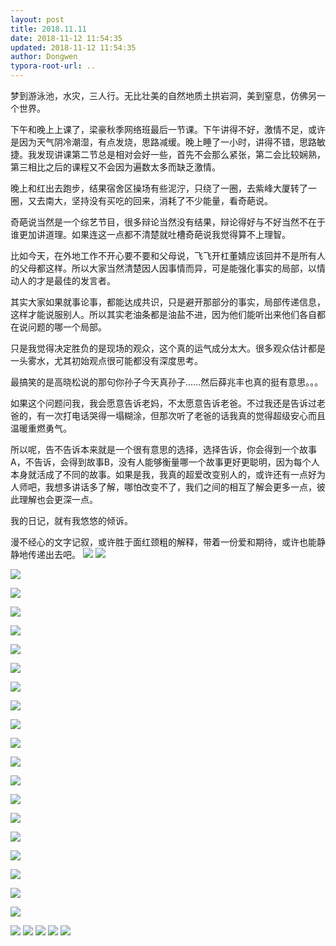 ```yaml
---
layout: post
title: 2018.11.11
date: 2018-11-12 11:54:35
updated: 2018-11-12 11:54:35
author: Dongwen
typora-root-url: ..
---
```




梦到游泳池，水灾，三人行。无比壮美的自然地质土拱岩洞，美到窒息，仿佛另一个世界。

下午和晚上上课了，梁豪秋季网络班最后一节课。下午讲得不好，激情不足，或许是因为天气阴冷潮湿，有点发烧，思路减缓。晚上睡了一小时，讲得不错，思路敏捷。我发现讲课第二节总是相对会好一些，首先不会那么紧张，第二会比较娴熟，第三相比之后的课程又不会因为遍数太多而缺乏激情。

晚上和红出去跑步，结果宿舍区操场有些泥泞，只绕了一圈，去紫峰大厦转了一圈，又去南大，坚持没有买吃的回来，消耗了不少能量，看奇葩说。

奇葩说当然是一个综艺节目，很多辩论当然没有结果，辩论得好与不好当然不在于谁更加讲道理。如果连这一点都不清楚就吐槽奇葩说我觉得算不上理智。

比如今天，在外地工作不开心要不要和父母说，飞飞开杠董婧应该回并不是所有人的父母都这样。所以大家当然清楚因人因事情而异，可是能强化事实的局部，以情动人的才是最佳的发言者。

其实大家如果就事论事，都能达成共识，只是避开那部分的事实，局部传递信息，这样才能说服别人。所以其实老油条都是油盐不进，因为他们能听出来他们各自都在说问题的哪一个局部。

只是我觉得决定胜负的是现场的观众，这个真的运气成分太大。很多观众估计都是一头雾水，尤其初始观点很可能都没有深度思考。

最搞笑的是高晓松说的那句你孙子今天真孙子……然后薛兆丰也真的挺有意思。。。

如果这个问题问我，我会愿意告诉老妈，不太愿意告诉老爸。不过我还是告诉过老爸的，有一次打电话哭得一塌糊涂，但那次听了老爸的话我真的觉得超级安心而且温暖重燃勇气。

所以呢，告不告诉本来就是一个很有意思的选择，选择告诉，你会得到一个故事A，不告诉，会得到故事B，没有人能够衡量哪一个故事更好更聪明，因为每个人本身就活成了不同的故事。如果是我，我真的超爱改变别人的，或许还有一点好为人师吧，我想多讲话多了解，哪怕改变不了，我们之间的相互了解会更多一点，彼此理解也会更深一点。

我的日记，就有我悠悠的倾诉。

漫不经心的文字记叙，或许胜于面红颈粗的解释，带着一份爱和期待，或许也能静静地传递出去吧。       ![](/img/in-post/x55628947.jpg)
![](/img/in-post/x55628950.jpg)

![](/img/in-post/x55628950.jpg)

![](/img/in-post/x55628950.jpg)

![](/img/in-post/x55628950.jpg)

![](/img/in-post/x55628950.jpg)

![](/img/in-post/x55628950.jpg)

![](/img/in-post/x55628950.jpg)

![](/img/in-post/x55628950.jpg)

![](/img/in-post/x55628950.jpg)

![](/img/in-post/x55628950.jpg)

![](/img/in-post/x55628950.jpg)

![](/img/in-post/x55628950.jpg)

![](/img/in-post/x55628950.jpg)

![](/img/in-post/x55628950.jpg)

![](/img/in-post/x55628950.jpg)

![](/img/in-post/x55628950.jpg)

![](/img/in-post/x55628950.jpg)

![](/img/in-post/x55628950.jpg)

![](/img/in-post/x55628950.jpg)

![](/img/in-post/x55628950.jpg)

![](/img/in-post/x55628951.jpg)
![](/img/in-post/x55628954.jpg)
![](/img/in-post/x55628959.jpg)
![](/img/in-post/x55628957.jpg)
![](/img/in-post/x55628953.jpg)
